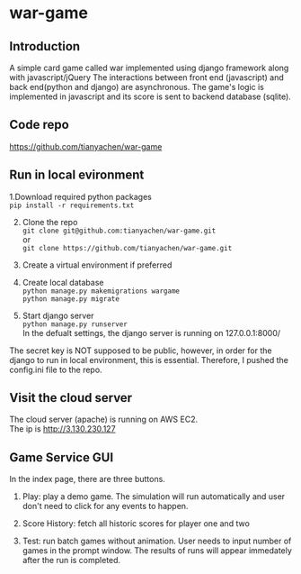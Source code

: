 # war-game

## Introduction
A simple card game called war implemented using django framework along with javascript/jQuery
The interactions between front end (javascript) and back end(python and django) are
asynchronous. The game's logic is implemented in javascript and its score is sent to
backend database (sqlite). 

## Code repo
https://github.com/tianyachen/war-game  

## Run in local evironment

1.Download required python packages  
`pip install -r requirements.txt`  

2. Clone the repo  
`git clone git@github.com:tianyachen/war-game.git`   
or  
`git clone https://github.com/tianyachen/war-game.git`  

3. Create a virtual environment if preferred  

4. Create local database  
`python manage.py makemigrations wargame`  
`python manage.py migrate`  

5. Start django server  
`python manage.py runserver`  
In the defualt settings, the django server is running on 127.0.0.1:8000/  

The secret key is NOT supposed to be public, however, in order for the django to run
in local environment, this is essential. Therefore, I pushed the config.ini file
to the repo.   

## Visit the cloud server
The cloud server (apache) is running on AWS EC2.  
The ip is http://3.130.230.127


## Game Service GUI
In the index page, there are three buttons.  

1. Play: play a demo game. The simulation will run automatically and user don't need
to click for any events to happen.  

2. Score History: fetch all historic scores for player one and two  

3. Test: run batch games without animation. User needs to input number of games
in the prompt window. The results of runs will appear immedately after the run
is completed.   


